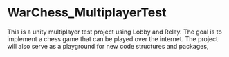# WarChess_MultiplayerTest
This is a unity multiplayer test project using Lobby and Relay. The goal is to implement a chess game that can be played over the internet. The project will also serve as a playground for new code structures and packages,
